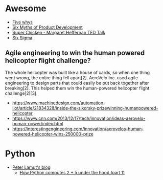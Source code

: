 # Awesome

- [Five whys](https://en.wikipedia.org/wiki/Five_whys)
- [Six Myths of Product Development](https://hbr.org/2012/05/six-myths-of-product-development)
- [Super Chicken - Margaret Heffernan TED Talk](https://www.youtube.com/watch?v=udiTaS2wTAM)
- [Six Sigma](https://en.wikipedia.org/wiki/Six_Sigma)

## Agile engineering to win the human powered helicopter flight challenge?

The whole helicopter was built like a house of cards, so when one
thing went wrong, the entire thing fell apart[2]. AeroVelo Inc. used agile
engineering to design parts that could easily be put back together after
breaking[2]. This helped them win the human-powered helicopter flight
challenge[2][3].


- https://www.machinedesign.com/automation-iiot/article/21834328/inside-the-sikorsky-prizewinning-humanpowered-helicopter
- https://www.cnn.com/2013/12/17/tech/innovation/ideas-aerovelo-human-power/index.html
- https://interestingengineering.com/innovation/aerovelos-human-powered-helicopter-wins-250000-prize


# Python

- [Peter Lamut's blog](https://blog.peterlamut.com/)
  - [How Python computes 2 + 5 under the hood (part 1)](https://blog.peterlamut.com/2018/02/04/how-python-computes-2-5-under-the-hood-part-1/)
